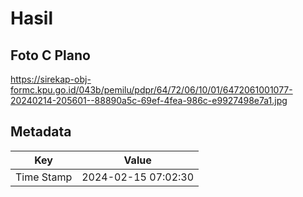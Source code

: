# Hasil

## Foto C Plano

https://sirekap-obj-formc.kpu.go.id/043b/pemilu/pdpr/64/72/06/10/01/6472061001077-20240214-205601--88890a5c-69ef-4fea-986c-e9927498e7a1.jpg


## Metadata

| Key        | Value               |
| ---------- | ------------------- |
| Time Stamp | 2024-02-15 07:02:30 |



